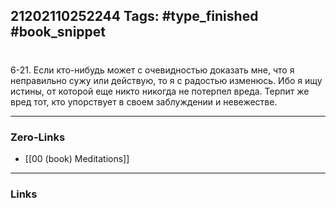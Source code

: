 21202110252244
Tags: #type_finished #book_snippet 
---
# 

 6-21. Если кто-нибудь может с очевидностью доказать мне, что я неправильно сужу или действую, то я с радостью изменюсь. Ибо я ищу истины, от которой еще никто никогда не потерпел вреда. Терпит же вред тот, кто упорствует в своем заблуждении и невежестве. 

---
### Zero-Links
 - [[00 (book) Meditations]]
---
### Links
